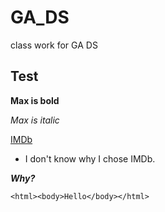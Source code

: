 # GA_DS
class work for GA DS
##  Test

**Max is bold**

*Max is italic*

[IMDb](https://www.imdb.com)

* I don't know why I chose IMDb.

***Why?***

`<html><body>Hello</body></html>`
